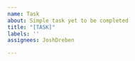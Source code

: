 ```yaml
---
name: Task
about: Simple task yet to be completed
title: "[TASK]"
labels: ''
assignees: JoshDreben

---
```



